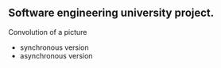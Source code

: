 ## Software engineering university project.

Convolution of a picture
- synchronous version
- asynchronous version
